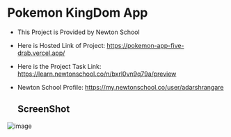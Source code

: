 # Pokemon KingDom App 
 - This Project is Provided by Newton School
 - Here is Hosted Link of Project: https://pokemon-app-five-drab.vercel.app/
 - Here is the Project Task Link: https://learn.newtonschool.co/n/bxrl0vn9q79a/preview
 - Newton School Profile: https://my.newtonschool.co/user/adarshrangare

   ## ScreenShot

  ![image](https://github.com/adarshrangare/Pokemon-App/assets/14923323/47949683-e5a3-4afe-85d0-140d6e270aea)

